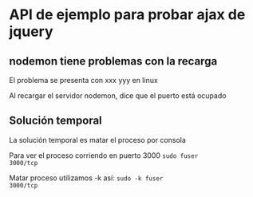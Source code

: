 # API de ejemplo para probar ajax de jquery

## nodemon tiene problemas con la recarga
El problema se presenta con xxx yyy en linux

Al recargar el servidor nodemon, dice que el puerto está ocupado

## Solución temporal
La solución temporal es matar el proceso por consola

Para ver el proceso corriendo en puerto 3000
<code>sudo fuser 3000/tcp</code>

Matar proceso utilizamos -k así:
<code>sudo -k fuser 3000/tcp</code>